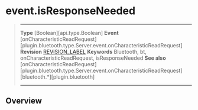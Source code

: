 # event.isResponseNeeded

> --------------------- ------------------------------------------------------------------------------------------
> __Type__              [Boolean][api.type.Boolean]
> __Event__             [onCharacteristicReadRequest][plugin.bluetooth.type.Server.event.onCharacteristicReadRequest]
> __Revision__          [REVISION_LABEL](REVISION_URL)
> __Keywords__          Bluetooth, bt, onCharacteristicReadRequest, isResponseNeeded
> __See also__          [onCharacteristicReadRequest][plugin.bluetooth.type.Server.event.onCharacteristicReadRequest]
>						[bluetooth.*][plugin.bluetooth]
> --------------------- ------------------------------------------------------------------------------------------

## Overview
